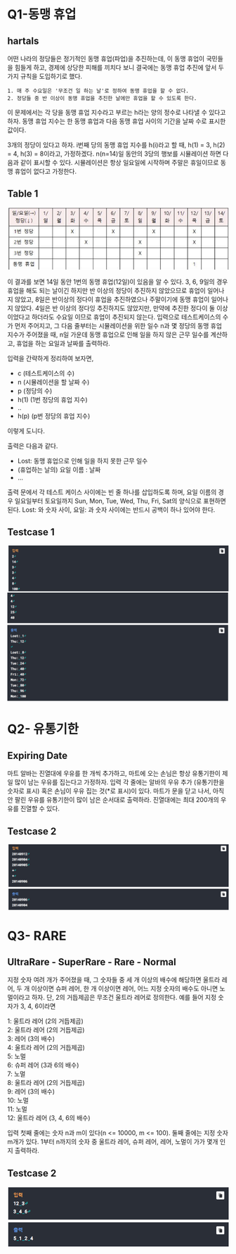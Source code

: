 # Q1-동맹 휴업
## hartals

어떤 나라의 정당들은 정기적인 동맹 휴업(파업)을 추진하는데, 이 동맹 휴업이 국민들을 힘들게 하고, 경제에 상당한 피해를 끼치다
보니 결국에는 동맹 휴업 추진에 앞서 두 가지 규칙을 도입하기로 했다.

	1. 매 주 수요일은 '무조건 일 하는 날'로 정하여 동맹 휴업을 할 수 없다. 
	2. 정당들 중 반 이상이 동맹 휴업을 추진한 날에만 휴업을 할 수 있도록 한다.

이 문제에서는 각 당을 동맹 휴업 지수라고 부르는 h라는 양의 정수로 나타낼 수 있다고 하자. 동맹 휴업 지수는 한 동맹 휴업과 다음
동맹 휴업 사이의 기간을 날짜 수로 표시한 값이다. 

3개의 정당이 있다고 하자. i번째 당의 동맹 휴업 지수를 h(i)라고 할 때, h(1) = 3, h(2) = 4, h(3) = 8이라고, 가정하겠다. n(n=14)일
동안의 3당의 행보를 시뮬레이션 하면 다음과 같이 표시할 수 있다. 시뮬레이션은 항상 일요일에 시작하며 주말은 휴일이므로 동맹 
휴업이 없다고 가정한다.

Table 1 <br>
-----------
![table_1](./img/table_1.png)

이 결과를 보면 14일 동안 1번의 동맹 휴업(12일)이 있음을 알 수 있다. 3, 6, 9일의 경우 휴업을 해도 되는 날이긴 하지만 반 이상의
정당이 추진하지 않았으므로 휴업이 일어나지 않았고, 8일은 반이상의 정다이 휴업을 추진하였으나 주말이기에 동맹 휴업이 일어나지 
않았다. 4일은 반 이상의 정다잉 추진하지도 않았지만, 만약에 추진한 정다이 둘 이상이었다고 하더라도 수요일 이므로 휴업이 추진되지
않는다.
입력으로 테스트케이스의 수가 먼저 주어지고, 그 다음 줄부터는 시뮬레이션을 위한 일수 n과 몇 정당의 동맹 휴업 지수가 주어졌을 때, 
n일 가운데 동맹 휴업으로 인해 일을 하지 않은 근무 일수를 계산하고, 휴업을 하는 요일과 날짜를 출력하라.

입력을 간략하게 정리하여 보자면,

* c (테스트케이스의 수)
* n (시뮬레이션을 할 날짜 수)
* p (정당의 수)
* h(1) (1번 정당의 휴업 지수)
* ..
* h(p) (p번 정당의 휴업 지수)

이렇게 도니다.

출력은 다음과 같다.

* Lost: 동맹 휴업으로 인해 일을 하지 못한 근무 일수
* (휴업하는 날의) 요일 이름 : 날짜
* ...

출력 문에서 각 테스트 케이스 사이에는 빈 줄 하나를 삽입하도록 하며, 요일 이름의 경우 일요일부터 토요일까지 Sun, Mon, Tue,
Wed, Thu, Fri, Sat의 양식으로 표현하면 된다. Lost: 와 숫자 사이, 요일: 과 숫자 사이에는 반드시 공백이 하나 있어야 한다.

Testcase 1 <br>
-----------
![testcase_1](./img/testcase_1.png)
![testcase_1_2](./img/testcase_1_2.png)

# Q2- 유통기한
## Expiring Date

마트 알바는 진열대에 우유를 한 개씩 추가하고, 마트에 오는 손님은 항상 유통기한이 제일 많이 남는 우유를 집는다고 가정하자. 입력 각 줄에는 알바의 우유 추가
(유통기한을 숫자로 표시) 혹은 손님이 우유 집는 것(\*로 표시)이 있다. 마트가 문을 닫고 나서, 아직 안 팔린 우유를 유통기한이 많이 남은 순서대로 출력하라.
진열대에는 최대 200개의 우유를 진열할 수 있다.

Testcase 2 <br>
-----------
![testcase_2](./img/testcase_2.png)


# Q3- RARE
## UltraRare - SuperRare - Rare - Normal 

지정 숫자 여려 개가 주어졌을 때, 그 숫자들 중 세 개 이상의 배수에 해당하면 울트라 레어, 두 개 이상이면 슈퍼
레어, 한 개 이상이면 레어, 어느 지정 숫자의 배수도 아니면 노멀이라고 하자. 단, 2의 거듭제곱은 무조건 울트라
레어로 정의한다. 예를 들어 지정 숫자가 3, 4, 6이라면

1: 울트라 레어 (2의 거듭제곱)<br>
2: 울트라 레어 (2의 거듭제곱)<br>
3: 레어 (3의 배수)<br>
4: 울트라 레어 (2의 거듭제곱)<br>
5: 노멀<br>
6: 슈퍼 레어 (3과 6의 배수)<br>
7: 노멀<br>
8: 울트라 레어 (2의 거듭제곱)<br>
9: 레어 (3의 배수)<br>
10: 노멀<br>
11: 노멀<br>
12: 울트라 레어 (3, 4, 6의 배수)<br>

입력 첫째 줄에는 숫자 n과 m이 있다(n <= 10000, m <= 100). 둘째 줄에는 지정 숫자 m개가 있다. 1부터
n까지의 숫자 중 울트라 레어, 슈퍼 레어, 레어, 노멀이 가가 몇개 인지 출력하라.

Testcase 2 <br>
-----------
![testcase_3](./img/testcase_3.png)


